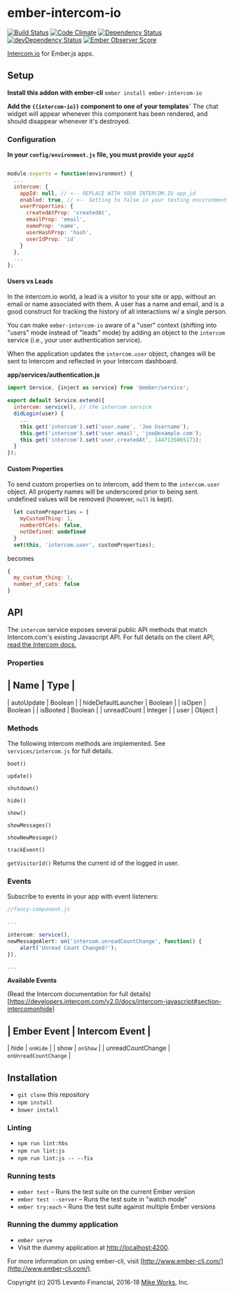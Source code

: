# ember-intercom-io

[![Build Status](https://travis-ci.org/mike-north/ember-intercom-io.svg?branch=master)](https://travis-ci.org/mike-north/ember-intercom-io)
[![Code Climate](https://codeclimate.com/github/mike-north/ember-intercom-io/badges/gpa.svg)](https://codeclimate.com/github/mike-north/ember-intercom-io)
[![Dependency Status](https://david-dm.org/mike-north/ember-intercom-io.svg)](https://david-dm.org/mike-north/ember-intercom-io)
[![devDependency Status](https://david-dm.org/mike-north/ember-intercom-io/dev-status.svg)](https://david-dm.org/mike-north/ember-intercom-io#info=devDependencies)
[![Ember Observer Score](http://emberobserver.com/badges/ember-intercom-io.svg)](http://emberobserver.com/addons/ember-intercom-io)

[Intercom.io](http://intercom.io) for Ember.js apps.

## Setup

**Install this addon with ember-cli** `ember install ember-intercom-io`

**Add the `{{intercom-io}}` component to one of your templates`**
The chat widget will appear whenever this component has been rendered, and should disappear whenever it's destroyed.

### Configuration

**In your `config/environment.js` file, you must provide your `appId`**

```js

module.exports = function(environment) {
  ...
  intercom: {
    appId: null, // <-- REPLACE WITH YOUR INTERCOM.IO app_id
    enabled: true, // <-- Setting to false in your testing environment prevents unneccessary network requests (true by default)
    userProperties: {
      createdAtProp: 'createdAt',
      emailProp: 'email',
      nameProp: 'name',
      userHashProp: 'hash',
      userIdProp: 'id'
    }
  },
  ...
};

```

#### Users vs Leads

In the intercom.io world, a lead is a visitor to your site or app, without an email or name associated with them. A user has a name and email, and is a good construct for tracking the history of all interactions w/ a single person.

You can make `ember-intercom-io` aware of a "user" context (shifting into "users" mode instead of "leads" mode) by adding an object to the `intercom` service (i.e., your user authentication service).

When the application updates the `intercom.user` object, changes will be sent to Intercom and reflected in your Intercom dashboard.

**app/services/authentication.js**

```js
import Service, {inject as service} from '@ember/service';

export default Service.extend({
  intercom: service(), // the intercom service
  didLogin(user) {
    ...
    this.get('intercom').set('user.name', 'Joe Username');
    this.get('intercom').set('user.email', 'joe@example.com');
    this.get('intercom').set('user.createdAt', 1447135065173);
  }
});

```

#### Custom Properties

To send custom properties on to intercom, add them to the `intercom.user` object. All property names will be underscored prior to being sent.
undefined values will be removed (however, `null` is kept).

```js
  let customProperties = {
    myCustomThing: 1,
    numberOfCats: false,
    notDefined: undefined
  }
  set(this, 'intercom.user', customProperties);
```

becomes

```js
{
  my_custom_thing: 1,
  number_of_cats: false
}
```

## API

The `intercom` service exposes several public API methods that match Intercom.com's
existing Javascript API. For full details on the client API, [read the Intercom docs.](https://developers.intercom.com/v2.0/docs/intercom-javascript#section-intercomonhide)

### Properties

|    Name      |      Type         |
------------------------------------
| autoUpdate   | Boolean           |
| hideDefaultLauncher | Boolean    |
| isOpen       | Boolean           |
| isBooted     | Boolean           |
| unreadCount  | Integer           |
| user         | Object            |

### Methods

The following intercom methods are implemented. See `services/intercom.js` for full
details.

`boot()`

`update()`

`shutdown()`

`hide()`

`show()`

`showMessages()`

`showNewMessage()`

`trackEvent()`

`getVisitorId()` Returns the current id of the logged in user.

### Events

Subscribe to events in your app with event listeners:

```js
//fancy-component.js

...

intercom: service(),
newMessageAlert: on('intercom.unreadCountChange', function() {
    alert('Unread Count Changed!');
}),

...

```

**Available Events**

(Read the Intercom documentation for full details)[https://developers.intercom.com/v2.0/docs/intercom-javascript#section-intercomonhide]

| Ember Event | Intercom Event |
--------------------------------
| hide        | `onHide`       |
| show        | `onShow`       |
| unreadCountChange | `onUnreadCountChange` |


## Installation

- `git clone` this repository
- `npm install`
- `bower install`

### Linting

- `npm run lint:hbs`
- `npm run lint:js`
- `npm run lint:js -- --fix`

### Running tests

- `ember test` – Runs the test suite on the current Ember version
- `ember test --server` – Runs the test suite in "watch mode"
- `ember try:each` – Runs the test suite against multiple Ember versions

### Running the dummy application

- `ember serve`
- Visit the dummy application at [http://localhost:4200](http://localhost:4200).

For more information on using ember-cli, visit [http://www.ember-cli.com/](http://www.ember-cli.com/).

Copyright (c) 2015 Levanto Financial, 2016-18 [Mike Works](https://mike.works), Inc.
